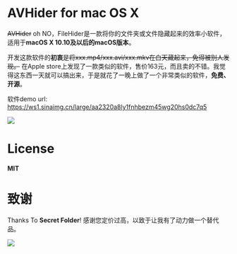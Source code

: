 # AVHider for mac OS X
~~AVHider~~ oh NO，FileHider是一款将你的文件夹或文件隐藏起来的效率小软件，适用于**macOS X 10.10及以后的macOS版本**。

开发这款软件的**初衷**是~~将xxx.mp4/xxx.avi/xxx.mkv在白天藏起来，免得被别人发现。~~ 在Apple store上发现了一款类似的软件，售价163元，而且卖的不错。我觉得这东西一天就可以搞出来，于是就花了一晚上做了一个非常类似的软件，**免费、开源**。

软件demo url: https://ws1.sinaimg.cn/large/aa2320a8ly1fnhbezm45wg20hs0dc7q5

![](https://ws1.sinaimg.cn/large/aa2320a8ly1fnhbezm45wg20hs0dc7q5)

# License

**MIT**

# 致谢
Thanks To **Secret Folder**! 感谢您定价过高，以致于让我有了动力做一个替代品。

![](https://ws1.sinaimg.cn/large/aa2320a8ly1fnhba8qhjfj20tz13pq71)
